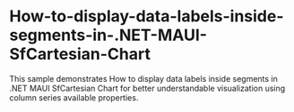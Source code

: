 # How-to-display-data-labels-inside-segments-in-.NET-MAUI-SfCartesian-Chart
This sample demonstrates How to display data labels inside segments in .NET MAUI SfCartesian Chart for better understandable visualization using column series available properties.
